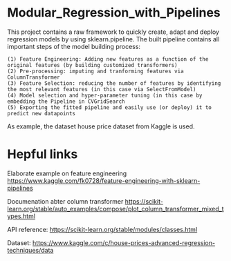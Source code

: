 # Modular_Regression_with_Pipelines
This project contains a raw framework to quickly create, adapt and deploy regression models by using sklearn.pipeline. 
The built pipeline contains all important steps of the model building process:

    (1) Feature Engineering: Adding new features as a function of the original features (by building customized transformers)
    (2) Pre-processing: imputing and tranforming features via ColumnTransformer
    (3) Feature Selection: reducing the number of features by identifying the most relevant features (in this case via SelectFromModel)
    (4) Model selection and hyper-parameter tuning (in this case by embedding the Pipeline in CVGridSearch
    (5) Exporting the fitted pipeline and easily use (or deploy) it to predict new datapoints
    

As example, the dataset house price dataset from Kaggle is used.

# Hepful links
Elaborate example on feature engineering
https://www.kaggle.com/fk0728/feature-engineering-with-sklearn-pipelines

Documenation abter column transformer
https://scikit-learn.org/stable/auto_examples/compose/plot_column_transformer_mixed_types.html

API reference: 
https://scikit-learn.org/stable/modules/classes.html

Dataset: 
https://www.kaggle.com/c/house-prices-advanced-regression-techniques/data

 

